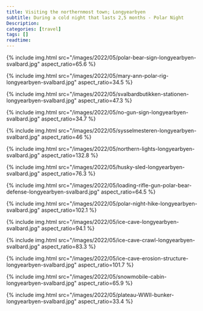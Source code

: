 ```yaml
---
title: Visiting the northernmost town; Longyearbyen
subtitle: During a cold night that lasts 2,5 months - Polar Night
Description:
categories: [travel]
tags: []
readtime:
---
```


{% include img.html src="/images/2022/05/polar-bear-sign-longyearbyen-svalbard.jpg" aspect_ratio=65.6 %}

{% include img.html src="/images/2022/05/mary-ann-polar-rig-longyearbyen-svalbard.jpg" aspect_ratio=34.5 %}

{% include img.html src="/images/2022/05/svalbardbutikken-stationen-longyearbyen-svalbard.jpg" aspect_ratio=47.3 %}

{% include img.html src="/images/2022/05/no-gun-sign-longyearbyen-svalbard.jpg" aspect_ratio=34.7 %}

{% include img.html src="/images/2022/05/sysselmesteren-longyearbyen-svalbard.jpg" aspect_ratio=46 %}

{% include img.html src="/images/2022/05/northern-lights-longyearbyen-svalbard.jpg" aspect_ratio=132.8 %}

{% include img.html src="/images/2022/05/husky-sled-longyearbyen-svalbard.jpg" aspect_ratio=76.3 %}

{% include img.html src="/images/2022/05/loading-rifle-gun-polar-bear-defense-longyearbyen-svalbard.jpg" aspect_ratio=64.5 %}

{% include img.html src="/images/2022/05/polar-night-hike-longyearbyen-svalbard.jpg" aspect_ratio=102.1 %}

{% include img.html src="/images/2022/05/ice-cave-longyearbyen-svalbard.jpg" aspect_ratio=94.1 %}

{% include img.html src="/images/2022/05/ice-cave-crawl-longyearbyen-svalbard.jpg" aspect_ratio=83.3 %}

{% include img.html src="/images/2022/05/ice-cave-erosion-structure-longyearbyen-svalbard.jpg" aspect_ratio=101.7 %}

{% include img.html src="/images/2022/05/snowmobile-cabin-longyearbyen-svalbard.jpg" aspect_ratio=65.9 %}

{% include img.html src="/images/2022/05/plateau-WWII-bunker-longyearbyen-svalbard.jpg" aspect_ratio=33.4 %}

